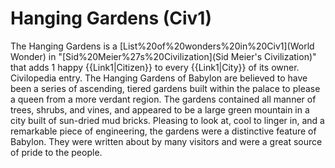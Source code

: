 # Hanging Gardens (Civ1)

The Hanging Gardens is a [List%20of%20wonders%20in%20Civ1](World Wonder) in "[Sid%20Meier%27s%20Civilization](Sid Meier's Civilization)" that adds 1 happy {{Link1|Citizen}} to every {{Link1|City}} of its owner.
Civilopedia entry.
The Hanging Gardens of Babylon are believed to have been a series of ascending, tiered gardens built within the palace to please a queen from a more verdant region. The gardens contained all manner of trees, shrubs, and vines, and appeared to be a large green mountain in a city built of sun-dried mud bricks. Pleasing to look at, cool to linger in, and a remarkable piece of engineering, the gardens were a distinctive feature of Babylon. They were written about by many visitors and were a great source of pride to the people.
